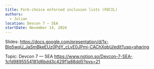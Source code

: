```yaml
---
title: Fork-choice enforced inclusion lists (FOCIL)
authors:
  - Julian
location: Devcon 7 — SEA
startDate: November 14, 2024
---
```


Slides: <https://docs.google.com/presentation/d/1x-Blq5wqU_JaSmBkeEUz0PdY_cLyE0JPmi-CAChXqbU/edit?usp=sharing>

Topic: Devcon 7 — SEA <https://www.notion.so/Devcon-7-SEA-1cfd9895554181d6bdd3c429f1a88dd5?pvs=21>
